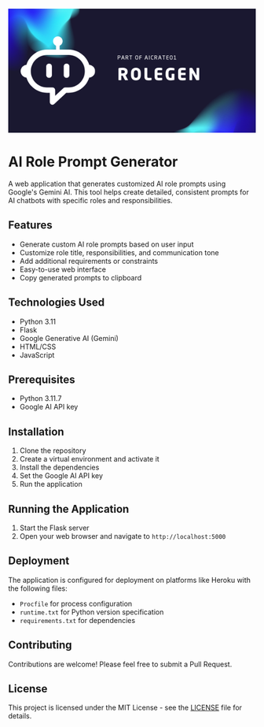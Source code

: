 ![AI Role Generator](banner.png)

# AI Role Prompt Generator

A web application that generates customized AI role prompts using Google's Gemini AI. This tool helps create detailed, consistent prompts for AI chatbots with specific roles and responsibilities.

## Features

- Generate custom AI role prompts based on user input
- Customize role title, responsibilities, and communication tone
- Add additional requirements or constraints
- Easy-to-use web interface
- Copy generated prompts to clipboard

## Technologies Used

- Python 3.11
- Flask
- Google Generative AI (Gemini)
- HTML/CSS
- JavaScript

## Prerequisites

- Python 3.11.7
- Google AI API key

## Installation

1. Clone the repository
2. Create a virtual environment and activate it
3. Install the dependencies
4. Set the Google AI API key
5. Run the application


## Running the Application

1. Start the Flask server
2. Open your web browser and navigate to `http://localhost:5000`

## Deployment

The application is configured for deployment on platforms like Heroku with the following files:
- `Procfile` for process configuration
- `runtime.txt` for Python version specification
- `requirements.txt` for dependencies

## Contributing

Contributions are welcome! Please feel free to submit a Pull Request.

## License

This project is licensed under the MIT License - see the [LICENSE](LICENSE) file for details.

